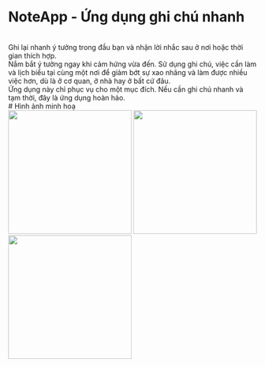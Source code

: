 # NoteApp - Ứng dụng ghi chú nhanh
<br>
Ghi lại nhanh ý tưởng trong đầu bạn và nhận lời nhắc sau ở nơi hoặc thời gian thích hợp. 
<br>
Nắm bắt ý tưởng ngay khi cảm hứng vừa đến. Sử dụng ghi chú, việc cần làm và lịch biểu tại cùng một nơi để giảm bớt sự xao nhãng và làm được nhiều việc hơn, dù là ở cơ quan, ở nhà hay ở bất cứ đâu.
<br>
Ứng dụng này chỉ phục vụ cho một mục đích. Nếu cần ghi chú nhanh và tạm thời, đây là ứng dụng hoàn hảo.
<br>
# Hình ảnh minh hoạ
<br>
<img style="width: 250px;" src="https://user-images.githubusercontent.com/75366637/169443058-b11657b2-8864-48dc-9b4b-a7e3229b1836.png" />
<img style="width: 250px;" src="https://user-images.githubusercontent.com/75366637/169443102-68bf89df-87a7-41df-9d06-f8627547569c.png" />
<img style="width: 250px;" src="https://user-images.githubusercontent.com/75366637/169443127-520571b8-b724-4041-8197-875f46594da1.png" />
